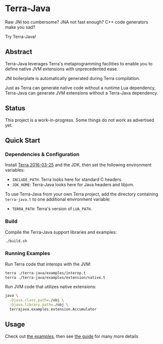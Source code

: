 # Terra-Java

Raw JNI too cumbersome? JNA not fast enough? C++ code generators make you sad?

Try Terra-Java!


## Abstract

Terra-Java leverages Terra's metaprogramming facilities to enable you to
define native JVM extensions with unprecedented ease.

JNI boilerplate is automatically generated during Terra compilation.

Just as Terra can generate native code without a runtime Lua dependency,
Terra-Java can generate JVM extensions without a Terra-Java dependency.


## Status

This project is a work-in-progress. Some things do not work as advertised yet.


## Quick Start

### Dependencies & Configuration

Install [Terra 2016-03-25][1] and the JDK, then set the following environment
variables:

- `INCLUDE_PATH`: Terra looks here for standard C headers.
- `JDK_HOME`: Terra-Java looks here for Java headers and libjvm.

To use Terra-Java from your own Terra project, add the directory containing
`terra-java.t` to one additional environment variable:

- `TERRA_PATH`: Terra's version of `LUA_PATH`.

### Build

Compile the Terra-Java support libraries and examples:

```bash
./build.sh
```

### Running Examples

Run Terra code that interops with the JVM:

```bash
terra ./terra-java/examples/interop.t
terra ./terra-java/examples/extension/native.t
```

Run JVM code that utilizes native extensions:

```bash
java \
  -Djava.class.path=./obj \
  -Djava.library.path=./obj \
  terrajava.examples.extension.Accumulator
```


## Usage

Check out [the examples](./terra-java/examples), then see
[the guide](./doc/guide.md) for many more details


[1]: https://github.com/zdevito/terra/releases/tag/release-2016-03-25
